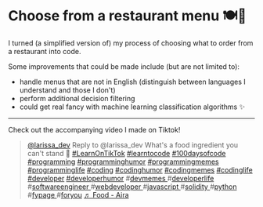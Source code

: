 # Choose from a restaurant menu :plate_with_cutlery::thinking:

I turned (a simplified version of) my process of choosing what to order from a restaurant into code.

Some improvements that could be made include (but are not limited to):

- handle menus that are not in English (distinguish between languages I understand and those I don't)
- perform additional decision filtering
- could get real fancy with machine learning classification algorithms :sparkles:

---

Check out the accompanying video I made on Tiktok!

<blockquote class="tiktok-embed" cite="https://www.tiktok.com/@larissa_dev/video/7099956683908140294" data-video-id="7099956683908140294" style="max-width: 605px;min-width: 325px;" > <section> <a target="_blank" title="@larissa_dev" href="https://www.tiktok.com/@larissa_dev">@larissa_dev</a> Reply to @larissa_dev What&#39;s a food ingredient you can&#39;t stand 🙊 <a title="learnontiktok" target="_blank" href="https://www.tiktok.com/tag/learnontiktok">#LearnOnTikTok</a> <a title="learntocode" target="_blank" href="https://www.tiktok.com/tag/learntocode">#learntocode</a> <a title="100daysofcode" target="_blank" href="https://www.tiktok.com/tag/100daysofcode">#100daysofcode</a> <a title="programming" target="_blank" href="https://www.tiktok.com/tag/programming">#programming</a> <a title="programminghumor" target="_blank" href="https://www.tiktok.com/tag/programminghumor">#programminghumor</a>   <a title="programmingmemes" target="_blank" href="https://www.tiktok.com/tag/programmingmemes">#programmingmemes</a> <a title="programminglife" target="_blank" href="https://www.tiktok.com/tag/programminglife">#programminglife</a> <a title="coding" target="_blank" href="https://www.tiktok.com/tag/coding">#coding</a> <a title="codinghumor" target="_blank" href="https://www.tiktok.com/tag/codinghumor">#codinghumor</a> <a title="codingmemes" target="_blank" href="https://www.tiktok.com/tag/codingmemes">#codingmemes</a> <a title="codinglife" target="_blank" href="https://www.tiktok.com/tag/codinglife">#codinglife</a> <a title="developer" target="_blank" href="https://www.tiktok.com/tag/developer">#developer</a> <a title="developerhumor" target="_blank" href="https://www.tiktok.com/tag/developerhumor">#developerhumor</a> #<a title="devmemes" target="_blank" href="https://www.tiktok.com/tag/devmemes">devmemes </a>#<a title="developerlife" target="_blank" href="https://www.tiktok.com/tag/developerlife">developerlife </a>#<a title="softwareengineer" target="_blank" href="https://www.tiktok.com/tag/softwareengineer">softwareengineer </a>#<a title="webdeveloper" target="_blank" href="https://www.tiktok.com/tag/webdeveloper">webdeveloper </a>#<a title="javascript" target="_blank" href="https://www.tiktok.com/tag/javascript">javascript </a>#<a title="solidity" target="_blank" href="https://www.tiktok.com/tag/solidity">solidity </a>#<a title="python" target="_blank" href="https://www.tiktok.com/tag/python">python </a>#<a title="fypage" target="_blank" href="https://www.tiktok.com/tag/fypage">fypage </a>#<a title="foryou" target="_blank" href="https://www.tiktok.com/tag/foryou">foryou</a> <a target="_blank" title="♬ Food - Aira" href="https://www.tiktok.com/music/Food-6915583076915480577">♬ Food - Aira</a> </section> </blockquote> <script async src="https://www.tiktok.com/embed.js"></script>
